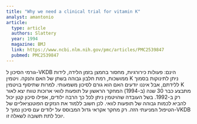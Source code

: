 ```yaml
---
title: "Why we need a clinical trial for vitamin K"
analyst: amantonio
article:
  type: article
  authors: Slattery
  year: 1994
  magazine: BMJ
  link: https://www.ncbi.nlm.nih.gov/pmc/articles/PMC2539847
  pubmed: PMC2539847
---
```


גורמי הסיכון ל-VKDB הינם: פעולות כירורגיות, מחסור בחמצן בזמן הלידה, לידות ממושכות, רמת חלבון גבוהה בשתן של האם והנקה.
ויטמין K ניתן לתינוקות בסמוך ללידתם, אבל איננו יודעים האם הוא גורם לסיכון משמעותי. למרות שתיסוף בויטמין K מתבצע כבר 30 שנה (ב-1994) המחקר הראשון על תופעות לוואי ארוכות טווח יצא לאור רק ב-1992. בשל העובדה שהויטמין ניתן לכל כך הרבה ילודים, אפילו סיכון קטן יכול להביא לכמות גבוהה של תופעות לוואי. לכן חשוב ללמוד את הנזקים הפוטנציאליים של הטיפול המניעתי הזה. רק מחקר אקראי גדול המבוסס על ילודים עם סיכון נמוך ל-VKDB יוכל לתת תשובה לשאלה זו.
